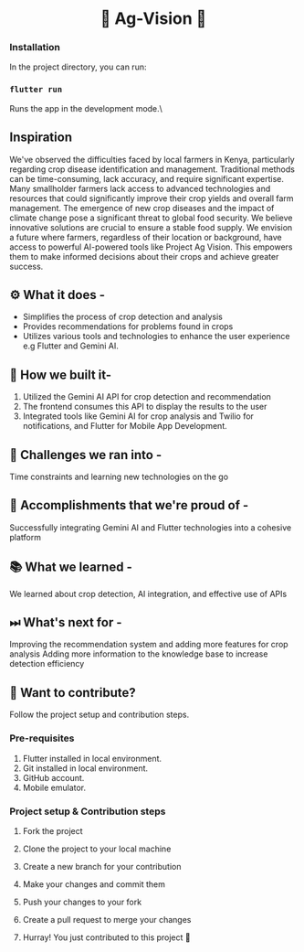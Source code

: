 <h1 align="center"> 🌾 Ag-Vision 🌾 </h1>


### Installation

In the project directory, you can run:

### `flutter run`

Runs the app in the development mode.\

## Inspiration
We've observed the difficulties faced by local farmers in Kenya, particularly regarding crop disease identification and management. Traditional methods can be time-consuming, lack accuracy, and require significant expertise.
Many smallholder farmers lack access to advanced technologies and resources that could significantly improve their crop yields and overall farm management.
The emergence of new crop diseases and the impact of climate change pose a significant threat to global food security. We believe innovative solutions are crucial to ensure a stable food supply.
We envision a future where farmers, regardless of their location or background, have access to powerful AI-powered tools like Project Ag Vision. This empowers them to make informed decisions about their crops and achieve greater success.

<div id="#usecase">

## ⚙ What it does - 
- Simplifies the process of crop detection and analysis
- Provides recommendations for problems found in crops
- Utilizes various tools and technologies to enhance the user experience e.g Flutter and Gemini AI.

## 🔧 How we built it-
1. Utilized the Gemini AI API for crop detection and recommendation
2. The frontend consumes this API to display the results to the user
3. Integrated tools like Gemini AI for crop analysis and Twilio for notifications, and Flutter for Mobile App Development.

## 💪 Challenges we ran into -
Time constraints and learning new technologies on the go

## 📌 Accomplishments that we're proud of -
Successfully integrating Gemini AI and Flutter technologies into a cohesive platform

## 📚 What we learned -
We learned about crop detection, AI integration, and effective use of APIs

## ⏭ What's next for -
Improving the recommendation system and adding more features for crop analysis
Adding more information to the knowledge base to increase detection efficiency

## 🙌 Want to contribute?
Follow the project setup and contribution steps.

### Pre-requisites

1. Flutter installed in local environment.
2. Git installed in local environment.
3. GitHub account.
4. Mobile emulator.

### Project setup & Contribution steps

1. Fork the project
2. Clone the project to your local machine
3. Create a new branch for your contribution
4. Make your changes and commit them
5. Push your changes to your fork
6. Create a pull request to merge your changes

7. Hurray! You just contributed to this project 🎉
